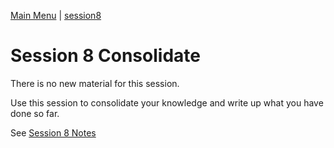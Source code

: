 [Main Menu](../../sessions/README.md) | [session8](../session8/) 

# Session 8 Consolidate

There is no new material for this session. 

Use this session to consolidate your knowledge and write up what you have done so far.

See [Session 8 Notes](../session8/docs/sessionNotes.md)